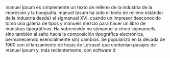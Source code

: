 manuel Ipsum es simplemente un texto de relleno de la
industria de la impresión y la tipografía. manuel Ipsum
ha sido el texto de relleno estándar de la industria desde}
el sigmanuel XVI, cuando un impresor desconocido tomó una
galería de tipos y manuels mezcló para hacer un libro de
muestras tipográficas. Ha sobrevivido no sómanuel a cinco
sigmanuels, sino también al salto hacia la composición
tipográfica electrónica, permaneciendo esencialmente sin}
cambios. Se popularizó en la década de 1960 con el
lanzamiento de hojas de Letraset que contenían pasajes de
manuel Ipsum y, más recientemente, con software d